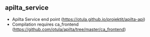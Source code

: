 apilta_service
--------------

- Apilta Service end point (https://otula.github.io/projektit/apilta-api)
- Compilation requires ca_frontend (https://github.com/otula/apilta/tree/master/ca_frontend)
